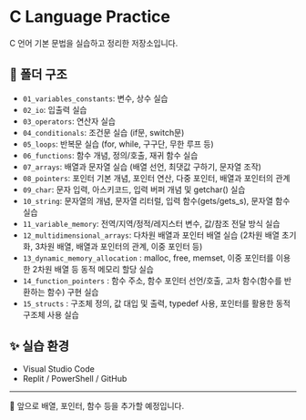 # C Language Practice

C 언어 기본 문법을 실습하고 정리한 저장소입니다.

## 📂 폴더 구조

- `01_variables_constants`: 변수, 상수 실습
- `02_io`: 입출력 실습
- `03_operators`: 연산자 실습
- `04_conditionals`: 조건문 실습 (if문, switch문)
- `05_loops`: 반복문 실습 (for, while, 구구단, 무한 루프 등)
- `06_functions`: 함수 개념, 정의/호출, 재귀 함수 실습
- `07_arrays`: 배열과 문자열 실습 (배열 선언, 최댓값 구하기, 문자열 조작)
- `08_pointers`: 포인터 기본 개념, 포인터 연산, 다중 포인터, 배열과 포인터의 관계
- `09_char`: 문자 입력, 아스키코드, 입력 버퍼 개념 및 getchar() 실습
- `10_string`: 문자열의 개념, 문자열 리터럴, 입력 함수(gets/gets_s), 문자열 함수 실습
- `11_variable_memory`: 전역/지역/정적/레지스터 변수, 값/참조 전달 방식 실습
- `12_multidimensional_arrays`: 다차원 배열과 포인터 배열 실습 (2차원 배열 초기화, 3차원 배열, 배열과 포인터의 관계, 이중 포인터 등)
- `13_dynamic_memory_allocation` : malloc, free, memset, 이중 포인터를 이용한 2차원 배열 등 동적 메모리 할당 실습  
- `14_function_pointers` : 함수 주소, 함수 포인터 선언/호출, 고차 함수(함수를 반환하는 함수) 구현 실습  
- `15_structs` : 구조체 정의, 값 대입 및 출력, typedef 사용, 포인터를 활용한 동적 구조체 사용 실습 




## ✨ 실습 환경

- Visual Studio Code  
- Replit / PowerShell / GitHub

---

🚀 앞으로 배열, 포인터, 함수 등을 추가할 예정입니다.
